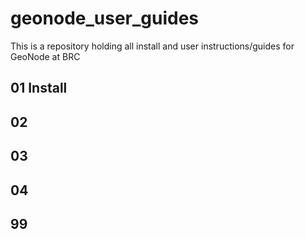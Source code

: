# geonode_user_guides

This is a repository holding all install and user instructions/guides for GeoNode at BRC


## 01 Install

## 02 

## 03

## 04

## 99 
